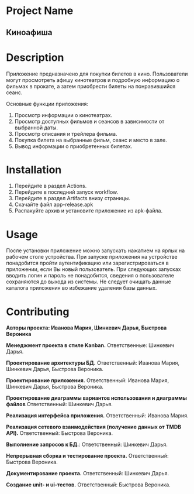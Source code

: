 # Project Name
## **Киноафиша**
# Description
Приложение предназначено для покупки билетов в кино. Пользователи могут просмотреть афишу кинотеатров и подробную информацию о фильмах в прокате, а затем приобрести билеты на понравившийся сеанс.

Основные функции приложения: 
1. Просмотр информации о кинoтеатрах.
2. Просмотр доступных фильмов и сеансов в зависимости от выбранной даты.
3. Просмотр описания и трейлера фильма.
4. Покупка билета на выбранные фильм, сеанс и место в зале.
5. Вывод информации о приобретенных билетах.

# Installation
1. Перейдите в раздел Actions.
2. Перейдите в последний запуск workflow.
3. Перейдите в раздел Artifacts внизу страницы.
4. Скачайте файл app-release.apk
5. Распакуйте архив и установите приложение из apk-файла. 

# Usage
После установки приложение можно запускать нажатием на ярлык на рабочем столе устройства.
При запуске приложения на устройстве понадобится пройти аутентификацию или зарегистрироваться в приложении, если Вы новый пользователь.
При следующих запусках вводить логин и пароль не понадобится, сведения о пользователе сохраняются до выхода из системы.
Не следует очищать данные каталога приложения во избежание удаления базы данных.

# Contributing
**Авторы проекта: Иванова Мария, Шинкевич Дарья, Быстрова Вероника**

**Менеджмент проекта в стиле Kanban.** Ответственные: Шинкевич Дарья.

**Проектирование архитектуры БД.** Ответственный: Иванова Мария, Шинкевич Дарья, Быстрова Вероника.

**Проектирование приложения.** Ответственный: Иванова Мария, Шинкевич Дарья, Быстрова Вероника.

**Проектирование диаграммы вариантов использования и диаграммы файлов** Ответственный: Шинкевич Дарья.

**Реализация интерфейса приложения.** Ответственный: Иванова Мария.

**Реализация сетевого взаимодействия (получение данных от TMDB API).** Ответственный: Быстрова Вероника.

**Выполнение запросов к БД.**: Ответственный: Шинкевич Дарья.

**Непрерывная сборка и тестирование проекта.** Ответственный: Быстрова Вероника.

**Документирование проекта.** Ответственный: Шинкевич Дарья.

**Создание unit- и ui-тестов.** Ответственный: Быстрова Вероника.
